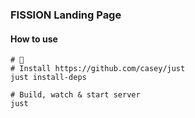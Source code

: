 ### FISSION Landing Page

#### How to use

```shell
# 🍱
# Install https://github.com/casey/just
just install-deps

# Build, watch & start server
just
```
